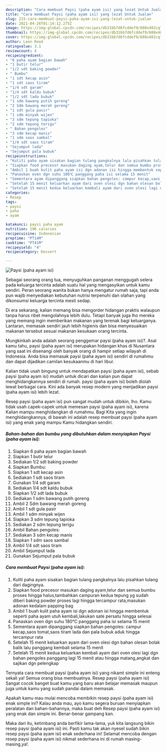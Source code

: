 ```yaml
---
description: "Cara membuat Paysi (paha ayam isi) yang lezat Untuk Jualan"
title: "Cara membuat Paysi (paha ayam isi) yang lezat Untuk Jualan"
slug: 215-cara-membuat-paysi-paha-ayam-isi-yang-lezat-untuk-jualan
date: 2021-04-26T01:14:12.275Z
image: https://img-global.cpcdn.com/recipes/db31bb7d6fcddef9/680x482cq70/paysi-paha-ayam-isi-foto-resep-utama.jpg
thumbnail: https://img-global.cpcdn.com/recipes/db31bb7d6fcddef9/680x482cq70/paysi-paha-ayam-isi-foto-resep-utama.jpg
cover: https://img-global.cpcdn.com/recipes/db31bb7d6fcddef9/680x482cq70/paysi-paha-ayam-isi-foto-resep-utama.jpg
author: Leon Reed
ratingvalue: 3.1
reviewcount: 4
recipeingredient:
- "6 paha ayam bagian bawah"
- "1 butir telur"
- "1/2 sdt baking powder"
- " Bumbu"
- "1 sdt kecap asin"
- "1 sdt saos tiram"
- "1/4 sdt garam"
- "1/4 sdt kaldu bubuk"
- "1/2 sdt lada bubuk"
- "1 sdm bawang putih goreng"
- "2 Sdm bawang merah goreng"
- "1 sdt gula pasir"
- "1 sdm minyak wijen"
- "3 sdm tepung tapioka"
- "2 sdm tepung terigu"
- " Bahan pengoles"
- "3 sdm kecap manis"
- "1 sdm saos sambal"
- "1/4 sdt saos tiram"
- "Sejumput lada"
- "Sejumput pala bubuk"
recipeinstructions:
- "Kuliti paha ayam sisakan bagian tulang pangkalnya lalu pisahkan tulang dari dagingnya."
- "Siapkan food precesor masukan daging ayam,telur dan semua bumbu proses hingga halus,tambahkan campuran kedua tepung yg sudah diberi baking powder proses lagi hingga tercampur rata,masukan adonan kedalam papping bag"
- "Ambil 1 buah kulit paha ayam isi dgn adonan isi hingga membentuk seperti paha ayam utuh kembali,lakukan sate persatu hingga selesai"
- "Panaskan oven dgn suhu 180℃ panggang paha isi selama 15 menit"
- "Sementara ayam dipanggang siapkan bahan pengoles: campur kecap,saos tomat,saos tiram lada dan pala bubuk aduk hingga tercampur rata"
- "Setelah 15 menit keluarkan ayam dari oven olesi dgn bahan olesan bolak balik lalu panggang kembali selama 15 menit"
- "Setelah 15 menit kedua keluarkan kembali ayam dari oven olesi lagi dgn bahan pengoles panggang lagi 15 menit atau hingga matang,angkat dan sajikan dgn pelengkap"
categories:
- Resep
tags:
- paysi
- paha
- ayam

katakunci: paysi paha ayam 
nutrition: 196 calories
recipecuisine: Indonesian
preptime: "PT14M"
cooktime: "PT41M"
recipeyield: "4"
recipecategory: Dessert

---
```



![Paysi (paha ayam isi)](https://img-global.cpcdn.com/recipes/db31bb7d6fcddef9/680x482cq70/paysi-paha-ayam-isi-foto-resep-utama.jpg)

Sebagai seorang orang tua, menyuguhkan panganan menggugah selera pada keluarga tercinta adalah suatu hal yang mengasyikan untuk kamu sendiri. Peran seorang  wanita bukan hanya mengatur rumah saja, tapi anda pun wajib menyediakan kebutuhan nutrisi terpenuhi dan olahan yang dikonsumsi keluarga tercinta mesti sedap.

Di era  sekarang, kalian memang bisa mengorder hidangan praktis walaupun tanpa harus ribet mengolahnya lebih dulu. Tetapi banyak juga lho mereka yang memang ingin memberikan makanan yang terenak bagi keluarganya. Lantaran, memasak sendiri jauh lebih higienis dan bisa menyesuaikan makanan tersebut sesuai makanan kesukaan orang tercinta. 



Mungkinkah anda adalah seorang penggemar paysi (paha ayam isi)?. Asal kamu tahu, paysi (paha ayam isi) merupakan hidangan khas di Nusantara yang saat ini disenangi oleh banyak orang di hampir setiap wilayah di Indonesia. Anda bisa memasak paysi (paha ayam isi) sendiri di rumahmu dan dapat dijadikan camilan kesukaanmu di hari libur.

Kalian tidak usah bingung untuk mendapatkan paysi (paha ayam isi), sebab paysi (paha ayam isi) mudah untuk dicari dan kalian pun dapat menghidangkannya sendiri di rumah. paysi (paha ayam isi) boleh diolah lewat berbagai cara. Kini ada banyak resep modern yang menjadikan paysi (paha ayam isi) lebih lezat.

Resep paysi (paha ayam isi) pun sangat mudah untuk dibikin, lho. Kamu tidak usah capek-capek untuk memesan paysi (paha ayam isi), karena Kalian mampu menghidangkan di rumahmu. Bagi Kita yang ingin menghidangkannya, di bawah ini adalah resep membuat paysi (paha ayam isi) yang enak yang mampu Kamu hidangkan sendiri.

<!--inarticleads1-->

##### Bahan-bahan dan bumbu yang dibutuhkan dalam menyiapkan Paysi (paha ayam isi):

1. Siapkan 6 paha ayam bagian bawah
1. Siapkan 1 butir telur
1. Sediakan 1/2 sdt baking powder
1. Siapkan  Bumbu:
1. Siapkan 1 sdt kecap asin
1. Sediakan 1 sdt saos tiram
1. Gunakan 1/4 sdt garam
1. Sediakan 1/4 sdt kaldu bubuk
1. Siapkan 1/2 sdt lada bubuk
1. Sediakan 1 sdm bawang putih goreng
1. Ambil 2 Sdm bawang merah goreng
1. Ambil 1 sdt gula pasir
1. Ambil 1 sdm minyak wijen
1. Siapkan 3 sdm tepung tapioka
1. Sediakan 2 sdm tepung terigu
1. Ambil  Bahan pengoles:
1. Sediakan 3 sdm kecap manis
1. Siapkan 1 sdm saos sambal
1. Ambil 1/4 sdt saos tiram
1. Ambil Sejumput lada
1. Gunakan Sejumput pala bubuk




<!--inarticleads2-->

##### Cara membuat Paysi (paha ayam isi):

1. Kuliti paha ayam sisakan bagian tulang pangkalnya lalu pisahkan tulang dari dagingnya.
1. Siapkan food precesor masukan daging ayam,telur dan semua bumbu proses hingga halus,tambahkan campuran kedua tepung yg sudah diberi baking powder proses lagi hingga tercampur rata,masukan adonan kedalam papping bag
1. Ambil 1 buah kulit paha ayam isi dgn adonan isi hingga membentuk seperti paha ayam utuh kembali,lakukan sate persatu hingga selesai
1. Panaskan oven dgn suhu 180℃ panggang paha isi selama 15 menit
1. Sementara ayam dipanggang siapkan bahan pengoles: campur kecap,saos tomat,saos tiram lada dan pala bubuk aduk hingga tercampur rata
1. Setelah 15 menit keluarkan ayam dari oven olesi dgn bahan olesan bolak balik lalu panggang kembali selama 15 menit
1. Setelah 15 menit kedua keluarkan kembali ayam dari oven olesi lagi dgn bahan pengoles panggang lagi 15 menit atau hingga matang,angkat dan sajikan dgn pelengkap




Ternyata cara membuat paysi (paha ayam isi) yang nikamt simple ini enteng sekali ya! Semua orang bisa membuatnya. Resep paysi (paha ayam isi) Sangat cocok banget buat kamu yang baru akan belajar memasak maupun juga untuk kamu yang sudah pandai dalam memasak.

Apakah kamu mau mulai mencoba membikin resep paysi (paha ayam isi) enak simple ini? Kalau anda mau, ayo kamu segera buruan menyiapkan peralatan dan bahan-bahannya, maka buat deh Resep paysi (paha ayam isi) yang enak dan simple ini. Benar-benar gampang kan. 

Maka dari itu, ketimbang anda berfikir lama-lama, yuk kita langsung bikin resep paysi (paha ayam isi) ini. Pasti kamu tak akan nyesel sudah bikin resep paysi (paha ayam isi) enak sederhana ini! Selamat mencoba dengan resep paysi (paha ayam isi) nikmat sederhana ini di rumah masing-masing,ya!.

